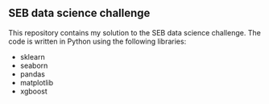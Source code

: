 ## SEB data science challenge

This repository contains my solution to the SEB data science challenge. The code is written in Python using the following libraries:
* sklearn
* seaborn
* pandas
* matplotlib
* xgboost
